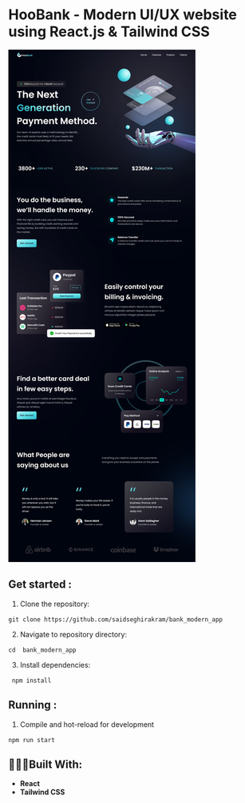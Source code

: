 # HooBank - Modern UI/UX website using React.js & Tailwind CSS

<img src="./public/website.png">

## Get started : 
1. Clone the repository:
```
git clone https://github.com/saidseghirakram/bank_modern_app
```
2. Navigate to repository directory:
```
cd  bank_modern_app
```
3. Install dependencies:
```
 npm install
```

## Running :
1. Compile and hot-reload for development
```
npm run start
```
## 👨🏻‍💻Built With:

- **React**
- **Tailwind CSS**

